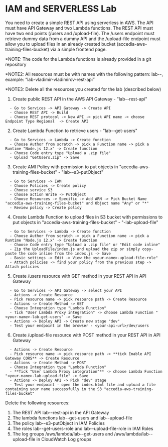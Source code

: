 # IAM and SERVERLESS Lab

You need to create a simple REST API using serverless in AWS. The API must have API Gateway and two Lambda functions. The REST API must have two end points (/users and /upload-file). The /users endpoint must retrieve dummy data from a dummy API and the /upload-file endpoint must allow you to upload files in an already created bucket (accedia-aws-training-files-bucket) via a simple frontend page.

*NOTE: The code for the Lambda functions is already provided in a git repository

*NOTE2: All resources must be with names with the following pattern: lab-<your-name>-<name-of-resource>, example: “lab-vladimir-vladimirov-rest-api”

*NOTE3: Delete all the resources you created for the lab (described below)

1. Create public REST API in the AWS API Gateway - "lab-<your-name>-rest-api"
```
  - Go to Services -> API Gateway -> Create API
  - Choose REST API -> Build
  - Choose REST protocol -> New API -> pick API name -> choose Endpoint Type Regional  -> Create API
```
2. Create Lambda Function to retrieve users - "lab-<your-name>-get-users"
```
  - Go to Services -> Lambda -> Create function
  - Choose Author from scratch -> pick a Function name -> pick a Runtime "Node.js 12.x" -> Create function
  - Choose Code entry type "Upload a .zip file"
  - Upload "GetUsers.zip" -> Save
```
3. Create AMI Policy with permission to put objects in "accedia-aws-training-files-bucket" - "lab-<your-name>-s3-putObject"
```
  - Go to Services -> IAM
  - Choose Policies -> Create policy
  - Choose service S3
  - Choose action Write -> PutObject
  - Choose Resources -> Specific -> Add ARN -> Pick Bucket Name "accedia-aws-training-files-bucket" and Object name "Any" or "*"
  - Review policy -> Create policy
```
4. Create Lambda Function to upload files in S3 bucket with permissions to put objects in "accedia-aws-training-files-bucket" - "<your-name>-lab-upload-file"
```
  - Go to Services -> Lambda -> Create function
  - Choose Author from scratch -> pick a Function name -> pick a Runtime "Node.js 12.x" -> Create function
  - Choose Code entry type "Upload a .zip file" or "Edit code inline"
  - Zip the UploadFile/index.js and upload the zip or simply copy-paste the code inline from the index.js -> Save
  - Basic settings -> Edit -> View the <your-name>-upload-file-role"
  - Attach policies -> find your policy from the previous step -> Attach policies
```
5. Create /users resource with GET method in your REST API in API Gateway
```
  - Go to Services -> API Gateway -> select your API
  - Actions -> Create Resource
  - Pick resource name -> pick resource path -> Create Resource
  - Actions -> Create Method -> GET
  - Choose Integration type "Lambda Function"
  - Tick "User Lambda Proxy integration" -> choose Lambda Function "<your-name>-lab-get-users" -> Save
  - Actions -> Deploy API -> Create new stage "dev"
  - Test your endpoint in the browser - <your-api-url>/dev/users
```
6. Create /upload-file resource with POST method in your REST API in API Gateway
```
  - Actions -> Create Resource
  - Pick resource name -> pick resource path -> **tick Enable API Gateway CORS** -> Create Resource
  - Actions -> Create Method -> POST
  - Choose Integration type "Lambda Function"
  - **Tick "User Lambda Proxy integration"** -> choose Lambda Function "<your-name>-lab-upload-file" -> Save
  - Actions -> Deploy API -> Pick "dev" stage
  - Test your endpoint - open the index.html file and upload a file containing your name successfully in the S3 "accedia-aws-training-files-bucket"
```

Delete the following resources:

1. The REST API lab-<your-name>-rest-api in the API Gateway
2. The lambda functions lab-<your-name>-get-users and lab-<your-name>-upload-file
3. The policy lab-<your-name>-s3-putObject in IAM Policies
4. The roles lab-<your-name>-get-users-role and lab-<your-name>-upload-file-role in IAM Roles
5. The log groups /aws/lambda/lab-<your-name>-get-users and /aws/lambda/lab-<your-name>-upload-file in CloudWatch Log groups